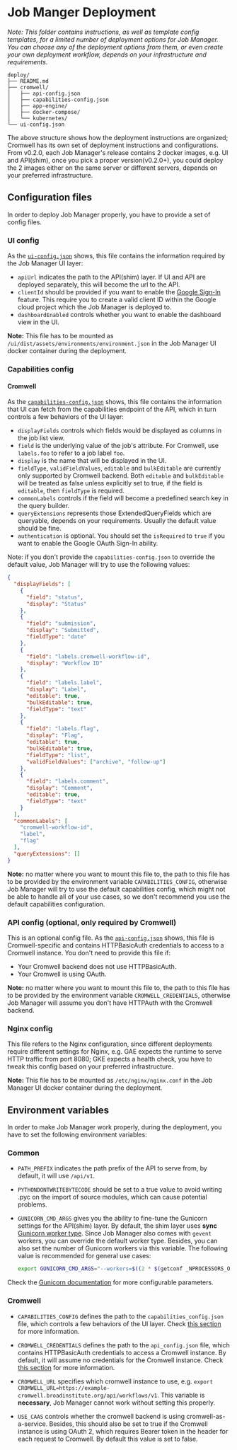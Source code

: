 # Job Manger Deployment

*Note: This folder contains instructions, as well as template config templates, for a limited number of deployment
 options for Job Manager. You can choose any of the deployment options from them, or even create your own 
 deployment workflow, depends on your infrastructure and requirements.*
 

```
deploy/
├── README.md
├── cromwell/
│   ├── api-config.json
│   ├── capabilities-config.json
│   ├── app-engine/
│   ├── docker-compose/
│   └── kubernetes/
└── ui-config.json

```

The above structure shows how the deployment instructions are organized; Cromwell has its own set of deployment
instructions and configurations. From v0.2.0, each Job Manager's release contains 2 docker images, e.g. UI and
API(shim), once you pick a proper version(v0.2.0+), you could deploy the 2 images either on the same server
or different servers, depends on your preferred infrastructure.


## Configuration files
In order to deploy Job Manager properly, you have to provide a set of config files.

### UI config
As the [`ui-config.json`](./ui-config.json) shows, this file contains the information required by the Job Manager UI layer:

- `apiUrl` indicates the path to the API(shim) layer. If UI and API are deployed separately, this will become the 
url to the API.
- `clientId` should be provided if you want to enable the 
[Google Sign-In](https://developers.google.com/identity/sign-in/web/sign-in) feature. This require you to create a 
valid client ID within the Google cloud project which the Job Manager is deployed to.
- `dashboardEnabled` controls whether you want to enable the dashboard view in the UI.

**Note:** This file has to be mounted as `/ui/dist/assets/environments/environment.json` in the Job Manager UI docker
 container during the deployment.

### Capabilities config <a id="capabilities-anchor"></a>

#### Cromwell 
As the [`capabilities-config.json`](./cromwell/capabilities-config.json) shows, this file contains the information that UI can fetch from the capabilities
endpoint of the API, which in turn controls a few behaviors of the UI layer:

- `displayFields` controls which fields would be displayed as columns in the job list view. 
- `field` is the underlying value of the job's attribute. For Cromwell, use `labels.foo` to refer to a job label `foo`.
- `display` is the name that will be displayed in the UI.
- `fieldType`, `validFieldValues`, `editable` and `bulkEditable` are currently only supported by Cromwell backend. 
Both `editable` and `bulkEditable` will be treated as false unless explicitly set to true, if the field is 
`editable`, then `fieldType` is required.
- `commonLabels` controls if the field will become a predefined search key in the query builder.
- `queryExtensions` represents those ExtendedQueryFields which are queryable, depends on your requirements. Usually the 
default value should be fine.
- `authentication` is optional. You should set the `isRequired` to `true` if you want to enable the Google OAuth 
Sign-In ability.

Note: if you don't provide the `capabilities-config.json` to override the default value, Job Manager will try to use the
following values:
```JSON
{
  "displayFields": [
    {
      "field": "status",
      "display": "Status"
    },
    {
      "field": "submission",
      "display": "Submitted",
      "fieldType": "date"
    },
    {
      "field": "labels.cromwell-workflow-id",
      "display": "Workflow ID"
    },
    {
      "field": "labels.label",
      "display": "Label",
      "editable": true,
      "bulkEditable": true,
      "fieldType": "text"
    },
    {
      "field": "labels.flag",
      "display": "Flag",
      "editable": true,
      "bulkEditable": true,
      "fieldType": "list",
      "validFieldValues": ["archive", "follow-up"]
    },
    {
      "field": "labels.comment",
      "display": "Comment",
      "editable": true,
      "fieldType": "text"
    }
  ],
  "commonLabels": [
    "cromwell-workflow-id",
    "label",
    "flag"
  ],
  "queryExtensions": []
}
```

**Note:** no matter where you want to mount this file to, the path to this file has to be provided by the environment
variable `CAPABILITIES_CONFIG`, otherwise Job Manager will try to use the default capabilities config, which might not
be able to handle all of your use cases, so we don't recommend you use the default capabilities configuration.

### API config (optional, only required by Cromwell) <a id="credentials-anchor"></a>
This is an optional config file. As the [`api-config.json`](./cromwell/api-config.json) shows, 
 this file is Cromwell-specific and contains HTTPBasicAuth credentials to access to a Cromwell instance.
 You don't need to provide this file if:

- Your Cromwell backend does not use HTTPBasicAuth.
- Your Cromwell is using OAuth.

**Note:** no matter where you want to mount this file to, the path to this file has to be provided by the environment
variable `CROMWELL_CREDENTIALS`, otherwise Job Manager will assume you don't have HTTPAuth with the Cromwell backend.

### Nginx config
This file refers to the Nginx configuration, since different deployments require different settings for Nginx, e.g. GAE
expects the runtime to serve HTTP traffic from port 8080; GKE expects a health check, you have to tweak this config 
based on your preferred infrastructure.

**Note:** This file has to be mounted as `/etc/nginx/nginx.conf` in the Job Manager UI docker container during 
the deployment.

## Environment variables
In order to make Job Manager work properly, during the deployment, you have to set the following environment variables:

### Common

- `PATH_PREFIX` indicates the path prefix of the API to serve from, by default, it will use `/api/v1`.

- `PYTHONDONTWRITEBYTECODE` should be set to a true value to avoid writing .pyc on the import of source modules, which
 can cause potential problems.

- `GUNICORN_CMD_ARGS` gives you the ability to fine-tune the Gunicorn settings for the API(shim) layer. 
By default, the shim layer uses **sync** [Gunicorn worker type](http://docs.gunicorn.org/en/stable/design.html#sync-workers). Since Job Manager also
 comes with `gevent` workers, you can override the default worker type. Besides, you can also set the number of Gunicorn
 workers via this variable. The following value is recommended for general use cases:
    ```bash
    export GUNICORN_CMD_ARGS="--workers=$((2 * $(getconf _NPROCESSORS_ONLN 2>/dev/null || getconf NPROCESSORS_ONLN 2>/dev/null || echo 2) + 1)) --worker-class gevent"
    ```
 Check the [Gunicorn documentation](http://docs.gunicorn.org/en/stable/settings.html#settings) for more configurable parameters.

### Cromwell

- `CAPABILITIES_CONFIG` defines the path to the `capabilities_config.json` file, which controls a few behaviors of the
 UI layer. Check [this section](#capabilities-anchor) for more information. 

- `CROMWELL_CREDENTIALS` defines the path to the `api_config.json` file, which contains HTTPBasicAuth credentials to 
access a Cromwell instance. By default, it will assume no credentials for the Cromwell instance. Check 
[this section](#credentials-anchor) for more information.

- `CROMWELL_URL` specifies which cromwell instance to use, 
e.g. `export CROMWELL_URL=https://example-cromwell.broadinstitute.org/api/workflows/v1`. This variable is **necessary**,
Job Manager cannot work without setting this properly.

- `USE_CAAS` controls whether the cromwell backend is using cromwell-as-a-service. Besides, this should also be set to
 true if the Cromwell instance is using OAuth 2, which requires Bearer token in the header for each request to Cromwell.
 By default this value is set to false.
